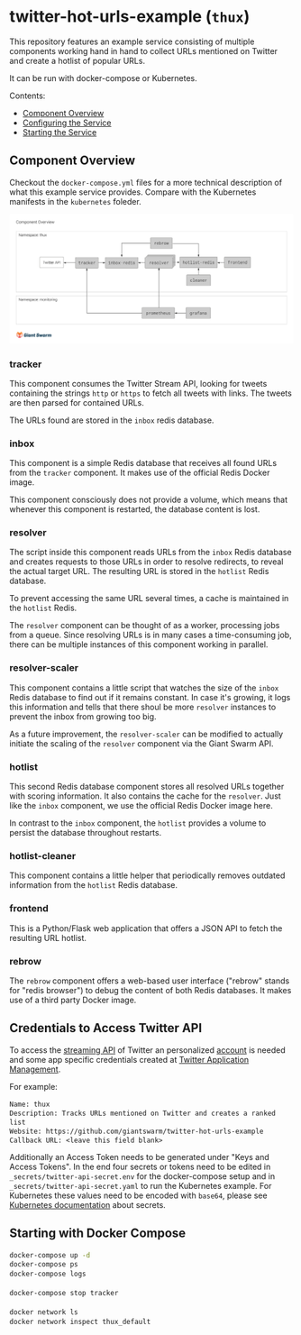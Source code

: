 # twitter-hot-urls-example (`thux`)

This repository features an example service consisting of multiple components working hand in hand to collect URLs mentioned on Twitter and create a hotlist of popular URLs.

It can be run with docker-compose or Kubernetes.

Contents:

- [Component Overview](#component-overview)
- [Configuring the Service](#configuring-the-service)
- [Starting the Service](#starting-the-service)

## Component Overview

Checkout the `docker-compose.yml` files for a more technical description of what this example service provides. Compare with the Kubernetes manifests in the `kubernetes` foleder.

<!-- ![Component Overview](https://github.com/giantswarm/twitter-hot-urls-example/blob/master/_docs/components-overview.png) -->

![Component Overview](/_docs/components-overview.png)

### tracker

This component consumes the Twitter Stream API, looking for tweets containing the strings `http` or `https` to fetch all tweets with links. The tweets are then parsed for contained URLs.

The URLs found are stored in the `inbox` redis database.

### inbox

This component is a simple Redis database that receives all found URLs from the `tracker` component. It makes use of the official Redis Docker image.

This component consciously does not provide a volume, which means that whenever this component is restarted, the database content is lost.

### resolver

The script inside this component reads URLs from the `inbox` Redis database and creates requests to those URLs in order to resolve redirects, to reveal the actual target URL. The resulting URL is stored in the `hotlist` Redis database.

To prevent accessing the same URL several times, a cache is maintained in the `hotlist` Redis.

The `resolver` component can be thought of as a worker, processing jobs from a queue. Since resolving URLs is in many cases a time-consuming job, there can be multiple instances of this component working in parallel.

### resolver-scaler

This component contains a little script that watches the size of the `inbox` Redis database to find out if it remains constant. In case it's growing, it logs this information and tells that there shoul be more `resolver` instances to prevent the inbox from growing too big.

As a future improvement, the `resolver-scaler` can be modified to actually initiate the scaling of the `resolver` component via the Giant Swarm API.

### hotlist

This second Redis database component stores all resolved URLs together with scoring information. It also contains the cache for the `resolver`. Just like the `inbox` component, we use the official Redis Docker image here.

In contrast to the `inbox` component, the `hotlist` provides a volume to persist the database throughout restarts.

### hotlist-cleaner

This component contains a little helper that periodically removes outdated information from the `hotlist` Redis database.

### frontend

This is a Python/Flask web application that offers a JSON API to fetch the resulting URL hotlist.

### rebrow

The `rebrow` component offers a web-based user interface ("rebrow" stands for "redis browser") to debug the content of both Redis databases. It makes use of a third party Docker image.

<!-- ## Configuring the Service

To make the service work for you, you'll have to configure a few things. The components are built so that they take all required configuration from environment variables. In addition, we make use of the possiblility to pass variables to a service definition during creation by using a variables file called `swarmvars.json`.

Please copy the provided example file `swarmvars.json.dist` to `swarmvars.json`. Then edit the details in this file as explained below.

* Set the string `myorg/myenv` to the name of the environment in which you want to run the service. If you don't work in a team with multiple users, simple use your Giant Swarm username instead of `myorg` here. Otherwise pick the organization name you need. Check out our guide on [Team Collaboration](https://docs.giantswarm.io/guides/team-collaboration/) for details. For the `myenv` part, pick an existing environment name from the chosen organization. The default here would be `dev`, so you can chose `<yourusername>/dev`.
* `DOMAIN`: The second part of the domain name used for public access to some of the components. Make this something like `mythux.gigantic.io` when working with the shared ALpha cluster of Giant Swarm. Other clusters may require a different domain name.
* `TWITTER_*`: The twitter credentials to use for the tracker. To create them, log in  to https://apps.twitter.com/ (creating a twitter account first, if needed) and create a new app. The variable names should match the terminology used by Twitter.

Save the edited `swarmvars.json` file.

## Starting the Service

Make sure you are [logged in](https://docs.giantswarm.io/reference/cli/login/) with the `swarm` CLI.

Starting the service as defined above can be done using the CLI, from the directory containing the `swarm.json` and `swarmvars.json` file. Use the following command to create and start the service:

```
swarm up
```

After a few minutes, you can check the status of the service using the command

```
swarm status
```

or using the [Giant Swarm web user interface](https://app.giantswarm.io/). -->

## Credentials to Access Twitter API

To access the [streaming API](https://dev.twitter.com/streaming/overview/connecting) of Twitter an personalized [account](https://twitter.com/signup) is needed and some app specific credentials created at [Twitter Application Management](https://apps.twitter.com/).

For example:

    Name: thux
    Description: Tracks URLs mentioned on Twitter and creates a ranked list
    Website: https://github.com/giantswarm/twitter-hot-urls-example
    Callback URL: <leave this field blank>


Additionally an Access Token needs to be generated under "Keys and Access Tokens". In the end four secrets or tokens need to be edited in `_secrets/twitter-api-secret.env` for the docker-compose setup and in `_secrets/twitter-api-secret.yaml` to run the Kubernetes example. For Kubernetes these values need to be encoded with `base64`, please see [Kubernetes documentation](http://kubernetes.io/docs/user-guide/secrets/#creating-a-secret-manually) about secrets.





## Starting with Docker Compose

```bash
docker-compose up -d
docker-compose ps
docker-compose logs

docker-compose stop tracker

docker network ls
docker network inspect thux_default

```
